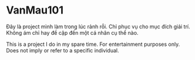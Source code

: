 # VanMau101

Đây là project mình làm trong lúc rảnh rỗi. Chỉ phục vụ cho mục đích giải trí. Không ám chỉ hay đề cập đến một cá nhân cụ thể nào.

This is a project I do in my spare time. For entertainment purposes only. Does not imply or refer to a specific individual.
